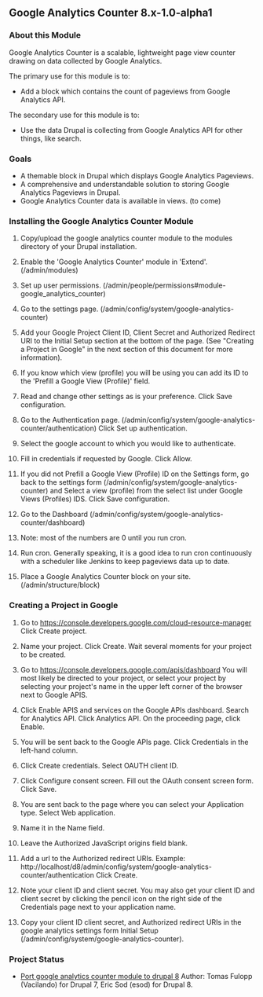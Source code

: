 Google Analytics Counter 8.x-1.0-alpha1
---------------------------------------

### About this Module

Google Analytics Counter is a scalable, lightweight page view counter drawing
on data collected by Google Analytics.

The primary use for this module is to:

- Add a block which contains the count of pageviews from Google Analytics API.

The secondary use for this module is to:

- Use the data Drupal is collecting from Google Analytics API for other things, like search.

### Goals

- A themable block in Drupal which displays Google Analytics Pageviews.
- A comprehensive and understandable solution to storing Google Analytics Pageviews in Drupal.
- Google Analytics Counter data is available in views. (to come)

### Installing the Google Analytics Counter Module

1. Copy/upload the google analytics counter module to the modules directory of
   your Drupal installation.

2. Enable the 'Google Analytics Counter' module in 'Extend'.
   (/admin/modules)

3. Set up user permissions. (/admin/people/permissions#module-google_analytics_counter)

4. Go to the settings page. (/admin/config/system/google-analytics-counter)

5. Add your Google Project Client ID, Client Secret and Authorized Redirect URI
   to the Initial Setup section at the bottom of the page. (See "Creating a Project
   in Google" in the next section of this document for more information).

6. If you know which view (profile) you will be using you can add its ID to the
   'Prefill a Google View (Profile)' field.

7. Read and change other settings as is your preference.
   Click Save configuration.

8. Go to the Authentication page. (/admin/config/system/google-analytics-counter/authentication)
   Click Set up authentication.

9. Select the google account to which you would like to authenticate.

10. Fill in credentials if requested by Google.
    Click Allow.

9. If you did not Prefill a Google View (Profile) ID on the Settings form, go back
   to the settings form (/admin/config/system/google-analytics-counter) and
   Select a view (profile) from the select list under Google Views (Profiles) IDS.
   Click Save configuration.

10. Go to the Dashboard (/admin/config/system/google-analytics-counter/dashboard)

11. Note: most of the numbers are 0 until you run cron.

12. Run cron. Generally speaking, it is a good idea to run cron continuously
    with a scheduler like Jenkins to keep pageviews data up to date.

13. Place a Google Analytics Counter block on your site.
   (/admin/structure/block)

### Creating a Project in Google

1. Go to https://console.developers.google.com/cloud-resource-manager
   Click Create project.

2. Name your project.
   Click Create. Wait several moments for your project to be created.

3. Go to https://console.developers.google.com/apis/dashboard
   You will most likely be directed to your project, or select your project by
   selecting your project's name in the upper left corner of the browser next to
   Google APIS.

4. Click Enable APIS and services on the Google APIs dashboard.
   Search for Analytics API.
   Click Analytics API.
   On the proceeding page, click Enable.

5. You will be sent back to the Google APIs page. Click Credentials in the left-hand column.

6. Click Create credentials. Select OAUTH client ID.

7. Click Configure consent screen.
   Fill out the OAuth consent screen form.
   Click Save.

8. You are sent back to the page where you can select your Application type.
   Select Web application.

9. Name it in the Name field.

10. Leave the Authorized JavaScript origins field blank.

11. Add a url to the Authorized redirect URIs.
    Example: http://localhost/d8/admin/config/system/google-analytics-counter/authentication
    Click Create.

12. Note your client ID and client secret.
    You may also get your client ID and client secret by clicking the pencil icon
    on the right side of the Credentials page next to your application name.

13. Copy your client ID client secret, and Authorized redirect URIs in the google
    analytics settings form Initial Setup (/admin/config/system/google-analytics-counter).

### Project Status

- [Port google analytics counter module to drupal 8](https://www.drupal.org/project/google_analytics_counter/issues/2695915)
Author: Tomas Fulopp (Vacilando) for Drupal 7, Eric Sod (esod) for Drupal 8.

